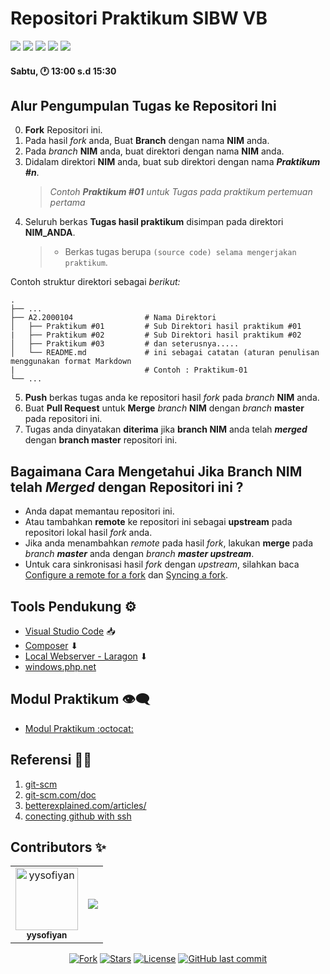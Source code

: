 # Repositori Praktikum SIBW VB

<p align="left">
<a href="#"><img src="https://komarev.com/ghpvc/?username=SI4019&color=blueviolet"></a>
<a href="#"><img src="https://img.shields.io/github/issues-pr/SI4019/VB?style=flat-square"></a>
<a href="#"><img src="https://img.shields.io/github/repo-size/SI4019/VB?style=flat-square"></a>
<a href="#"><img src="https://img.shields.io/github/commit-activity/w/SI4019/VA?style=flat-square"></a>
<a href="#"><img src="https://travis-ci.com/SI4019/VB.svg?branch=master"></a>
</p>

#### Sabtu, 🕐 13:00 s.d 15:30

## Alur Pengumpulan Tugas ke Repositori Ini

0. **Fork** Repositori ini.
1.  Pada hasil _fork_ anda, Buat **Branch** dengan nama **NIM** anda.
2. Pada _branch_ **NIM** anda, buat direktori dengan nama **NIM** anda.
3. Didalam direktori **NIM** anda, buat sub direktori dengan nama _**Praktikum #n**_.
   > _Contoh **Praktikum #01** untuk Tugas pada praktikum pertemuan pertama_
4. Seluruh berkas **Tugas hasil praktikum** disimpan pada direktori **NIM_ANDA**.
   > - Berkas tugas berupa `(source code) selama mengerjakan praktikum`.

Contoh struktur direktori sebagai *berikut:*

    .
    ├── ...
    ├── A2.2000104                # Nama Direktori
    │   ├── Praktikum #01         # Sub Direktori hasil praktikum #01
    |   ├── Praktikum #02         # Sub Direktori hasil praktikum #02
    │   ├── Praktikum #03         # dan seterusnya.....
    │   └── README.md             # ini sebagai catatan (aturan penulisan menggunakan format Markdown
    |                             # Contoh : Praktikum-01
    └── ...

5. **Push** berkas tugas anda ke repositori hasil _fork_ pada _branch_ **NIM** anda.
6. Buat **Pull Request** untuk **Merge** _branch_ **NIM** dengan _branch_ **master** pada repositori ini.
7. Tugas anda dinyatakan **diterima** jika **branch NIM** anda telah _**merged**_ dengan **branch master** repositori ini.

## Bagaimana Cara Mengetahui Jika **Branch NIM** telah _**Merged**_ dengan Repositori ini ?

- Anda dapat memantau repositori ini.
- Atau tambahkan **remote** ke repositori ini sebagai **upstream** pada repositori lokal hasil _fork_ anda.
- Jika anda menambahkan _remote_ pada hasil _fork_, lakukan **merge** pada _branch **master**_ anda dengan _branch **master upstream**_.
- Untuk cara sinkronisasi hasil _fork_ dengan _upstream_, silahkan baca [Configure a remote for a fork](https://help.github.com/en/articles/configuring-a-remote-for-a-fork) dan [Syncing a fork](https://help.github.com/en/articles/syncing-a-fork).


## Tools Pendukung ⚙️

- [Visual Studio Code](https://code.visualstudio.com) 📥
- [Composer](https://getcomposer.org/Composer-Setup.exe) ⬇
- [Local Webserver - Laragon](https://github.com/leokhoa/laragon/releases/download/6.0.0/laragon-wamp.exe) ⬇
- [windows.php.net](https://windows.php.net/downloads/releases/)

## Modul Praktikum 👁‍🗨

- [Modul Praktikum :octocat:](https://github.com/SI4019/Panduan-Praktikum-SI4019)

## Referensi 🕵️‍♂️

1. [git-scm](https://git-scm.com/book/id/v2/Memulai-Dasar-dasar-Git)
2. [git-scm.com/doc](https://git-scm.com/doc)
3. [betterexplained.com/articles/](https://betterexplained.com/articles/intro-to-distributed-version-control-illustrated/)
4. [conecting github with ssh](https://help.github.com/en/github/authenticating-to-github/connecting-to-github-with-ssh)


## Contributors ✨

<!-- ALL-CONTRIBUTORS-LIST:START - Do not remove or modify this section -->
<!-- prettier-ignore-start -->
<!-- markdownlint-disable -->
<!-- Jika anda ingin memasukan Profil di list contributor: cantumkan NAMA LENGKAP,PHOTO ASLI & LINK REPOSITORI ANDA kemudian menirim pull request-->
<!-- Perhatikan baris kode penulisan contributor dibawah ini -->
<table>
  <tr>
    <td align="center"><a href="#"><img src="https://avatars0.githubusercontent.com/u/34052001?s=460&v=4" width="100px;"
        alt="yysofiyan" /><br /><sub><b>yysofiyan</b></sub></a><br /><a</a></td>
    <td align="center"><a href="https://github.com/SI4019/VB/graphs/contributors"><img src="https://contrib.rocks/image?repo=SI4019/VB" /></a>
  </tr>
</table>

<!-- markdownlint-enable -->
<!-- prettier-ignore-end -->
<!-- ALL-CONTRIBUTORS-LIST:END -->


<p align="center">
<a href="#"><img src="https://img.shields.io/github/forks/SI4019/VB?label=fork&style=social"alt="Fork"></a>
<a href="#"><img src="https://img.shields.io/github/contributors/SI4019/VB" alt="Stars"></a>
<a href="#"><img src="https://poser.pugx.org/laravel/framework/license.svg" alt="License"></a>
<a href="#"><img alt="GitHub last commit" src="https://img.shields.io/github/last-commit/SI4019/VB"></a>
